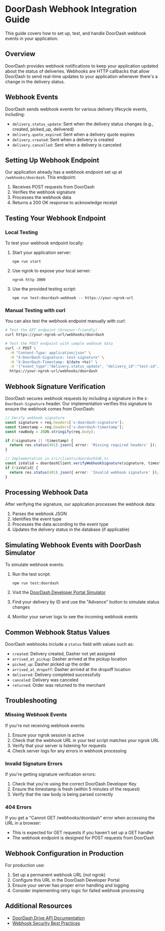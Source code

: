 # DoorDash Webhook Integration Guide

This guide covers how to set up, test, and handle DoorDash webhook events in your application.

## Overview

DoorDash provides webhook notifications to keep your application updated about the status of deliveries. Webhooks are HTTP callbacks that allow DoorDash to send real-time updates to your application whenever there's a change in the delivery status.

## Webhook Events

DoorDash sends webhook events for various delivery lifecycle events, including:

- `delivery.status_update`: Sent when the delivery status changes (e.g., created, picked_up, delivered)
- `delivery.quote_expired`: Sent when a delivery quote expires
- `delivery.created`: Sent when a delivery is created
- `delivery.cancelled`: Sent when a delivery is canceled

## Setting Up Webhook Endpoint

Our application already has a webhook endpoint set up at `/webhooks/doordash`. This endpoint:

1. Receives POST requests from DoorDash
2. Verifies the webhook signature
3. Processes the webhook data
4. Returns a 200 OK response to acknowledge receipt

## Testing Your Webhook Endpoint

### Local Testing

To test your webhook endpoint locally:

1. Start your application server:
   ```
   npm run start
   ```

2. Use ngrok to expose your local server:
   ```
   ngrok http 3000
   ```

3. Use the provided testing script:
   ```
   npm run test:doordash-webhook -- https://your-ngrok-url
   ```

### Manual Testing with curl

You can also test the webhook endpoint manually with curl:

```bash
# Test the GET endpoint (browser-friendly)
curl https://your-ngrok-url/webhooks/doordash

# Test the POST endpoint with sample webhook data
curl -X POST \
  -H "Content-Type: application/json" \
  -H "X-DoorDash-Signature: test-signature" \
  -H "X-DoorDash-Timestamp: $(date +%s)" \
  -d '{"event_type":"delivery.status_update", "delivery_id":"test-id", "external_delivery_id":"test-ext-id", "status":"delivered"}' \
  https://your-ngrok-url/webhooks/doordash
```

## Webhook Signature Verification

DoorDash secures webhook requests by including a signature in the `X-DoorDash-Signature` header. Our implementation verifies this signature to ensure the webhook comes from DoorDash:

```typescript
// Verify webhook signature
const signature = req.headers['x-doordash-signature'];
const timestamp = req.headers['x-doordash-timestamp'];
const rawBody = JSON.stringify(req.body);

if (!signature || !timestamp) {
  return res.status(401).json({ error: 'Missing required headers' });
}

// Implementation in src/clients/doordashSdk.ts
const isValid = doordashClient.verifyWebhookSignature(signature, timestamp, rawBody);
if (!isValid) {
  return res.status(401).json({ error: 'Invalid webhook signature' });
}
```

## Processing Webhook Data

After verifying the signature, our application processes the webhook data:

1. Parses the webhook JSON
2. Identifies the event type
3. Processes the data according to the event type
4. Updates the delivery status in the database (if applicable)

## Simulating Webhook Events with DoorDash Simulator

To simulate webhook events:

1. Run the test script:
   ```
   npm run test:doordash
   ```

2. Visit the [DoorDash Developer Portal Simulator](https://developer.doordash.com/portal/simulator)

3. Find your delivery by ID and use the "Advance" button to simulate status changes

4. Monitor your server logs to see the incoming webhook events

## Common Webhook Status Values

DoorDash webhooks include a `status` field with values such as:

- `created`: Delivery created, Dasher not yet assigned
- `arrived_at_pickup`: Dasher arrived at the pickup location
- `picked_up`: Dasher picked up the order
- `arrived_at_dropoff`: Dasher arrived at the dropoff location
- `delivered`: Delivery completed successfully
- `canceled`: Delivery was canceled
- `returned`: Order was returned to the merchant

## Troubleshooting

### Missing Webhook Events

If you're not receiving webhook events:

1. Ensure your ngrok session is active
2. Check that the webhook URL in your test script matches your ngrok URL
3. Verify that your server is listening for requests
4. Check server logs for any errors in webhook processing

### Invalid Signature Errors

If you're getting signature verification errors:

1. Check that you're using the correct DoorDash Developer Key
2. Ensure the timestamp is fresh (within 5 minutes of the request)
3. Verify that the raw body is being parsed correctly

### 404 Errors

If you get a "Cannot GET /webhooks/doordash" error when accessing the URL in a browser:
- This is expected for GET requests if you haven't set up a GET handler
- The webhook endpoint is designed for POST requests from DoorDash

## Webhook Configuration in Production

For production use:

1. Set up a permanent webhook URL (not ngrok)
2. Configure this URL in the DoorDash Developer Portal
3. Ensure your server has proper error handling and logging
4. Consider implementing retry logic for failed webhook processing

## Additional Resources

- [DoorDash Drive API Documentation](https://developer.doordash.com/en-US/docs/drive/reference/delivery/)
- [Webhook Security Best Practices](https://developer.doordash.com/en-US/docs/drive/tutorials/webhook-verification/) 